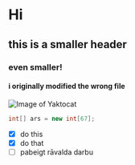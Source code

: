 # Hi
## this is a smaller header
### even smaller!
#### i originally modified the wrong file

![Image of Yaktocat](https://octodex.github.com/images/yaktocat.png)

``` java
int[] ars = new int[67];
```
- [X] do this
- [X] do that
- [ ] pabeigt rāvalda darbu
